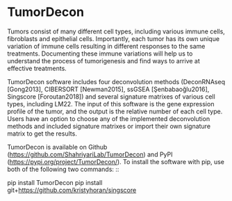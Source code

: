 # TumorDecon

Tumors consist of many different cell types, including various immune cells, fibroblasts and epithelial cells. Importantly, each tumor has its own unique variation of immune cells resulting in different responses to the same treatments. Documenting these immune variations will help us to understand the process of tumorigenesis and find ways to arrive at effective treatments.


TumorDecon software includes four deconvolution methods (DeconRNAseq [Gong2013], CIBERSORT [Newman2015], ssGSEA [Şenbabaoğlu2016], Singscore [Foroutan2018]) and several signature matrixes of various cell types, including LM22. The input of this software is the gene expression profile of the tumor, and the output is the relative number of each cell type. Users have an option to choose any of the implemented deconvolution methods and included signature matrixes or import their own signature matrix to get the results.


TumorDecon is available on Github (https://github.com/ShahriyariLab/TumorDecon) and PyPI (https://pypi.org/project/TumorDecon/). To install the software with pip, use both of the following two commands: ::

  pip install TumorDecon
  pip install git+https://github.com/kristyhoran/singscore

